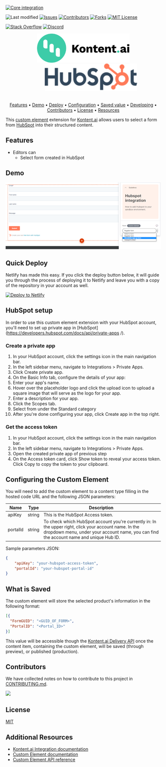 [![Core integration][core-shield]](https://kontent.ai/integrations/commercetools)

![Last modified][last-commit]
[![Issues][issues-shield]][issues-url]
[![Contributors][contributors-shield]][contributors-url]
[![Forks][forks-shield]][forks-url]
[![MIT License][license-shield]][license-url]

[![Stack Overflow][stack-shield]](https://stackoverflow.com/tags/kontent-ai)
[![Discord][discord-shield]](https://discord.gg/SKCxwPtevJ)

<p align="center">
<picture>
  <source media="(prefers-color-scheme: dark)" srcset="docs/kai-logo-hor-neg-rgb.svg">
  <img alt="Kontent.ai logo for dark/light scheme." src="docs/kai-logo-hor-pos-rgb.svg" width="300">
</picture>
<picture>
  <source media="(prefers-color-scheme: dark)" srcset="docs/hubspot-logo.svg">
  <img alt="HubSpot logo for dark/light scheme." src="docs/hubspot-logo.svg" width="300" style="padding: 0 0 20px 50px">
</picture>
</p>

<p align="center">
  <a href="#features">Features</a> •
  <a href="#demo">Demo</a> •
  <a href="#quick-deploy">Deploy</a> •
  <a href="#configuring-the-custom-element">Configuration</a> •
  <a href="#what-is-saved">Saved value</a> •
  <a href="#developing">Developing</a> •
  <a href="#contributors">Contributors</a> •
  <a href="#license">License</a> •
  <a href="#additional-resources">Resources</a>
</p>

This [custom element](https://kontent.ai/learn/tutorials/develop-apps/integrate/content-editing-extensions/) extension for [Kontent.ai](https://kontent.ai) allows users to select a form from [HubSpot](https://hubspot.com/) into their structured content.

## Features

- Editors can
  - Select form created in HubSpot


## Demo

![Demo Animation][product-demo]

## Quick Deploy

Netlify has made this easy. If you click the deploy button below, it will guide you through the process of deploying it to Netlify and leave you with a copy of the repository in your account as well.

[![Deploy to Netlify](https://www.netlify.com/img/deploy/button.svg)](https://app.netlify.com/start/deploy?repository=https://github.com/maartenhvdh/integration-hubspot-form)


## HubSpot setup
In order to use this custom element extension with your HubSpot account, you'll need to set up private app in [HubSpot](https://developers.hubspot.com/docs/api/private-apps /). 

### Create a private app
1.	In your HubSpot account, click the settings icon in the main navigation bar.
2.	In the left sidebar menu, navigate to Integrations > Private Apps.
3.	Click Create private app.
4.	On the Basic Info tab, configure the details of your app:
5.	Enter your app's name.
6.	Hover over the placeholder logo and click the upload icon to upload a square image that will serve as the logo for your app.
7.	Enter a description for your app.
8.	Click the Scopes tab.
9.	Select from under the Standard category 
10.	After you're done configuring your app, click Create app in the top right.

### Get the access token
1.	In your HubSpot account, click the settings icon in the main navigation bar.
2.	In the left sidebar menu, navigate to Integrations > Private Apps.
3.	Open the created private app of previous step 
4.	On the Access token card, click Show token to reveal your access token. Click Copy to copy the token to your clipboard.


## Configuring the Custom Element

You will need to add the custom element to a content type filling in the hosted code URL and the following JSON parameters:


| Name                         | Type    | Description                                                                                                                                                                                                                                                                                                                                                                    |
|------------------------------|---------|--------------------------------------------------------------------------------------------------------------------------------------------------------------------------------------------------------------------------------------------------------------------------------------------------------------------------------------------------------------------------------|
| apiKey     | string  | This is the HubSpot Access token.                                                                                                                                                                                                                                                                                                                                         |
| portalId       | string  | To check which HubSpot account you're currently in: In the upper right, click your account name. In the dropdown menu, under your account name, you can find the account name and unique Hub ID.                                                                                                                                                                                                                                                     |

Sample parameters JSON:

```json
{
    "apiKey": "your-hubspot-access-token",
    "portalId": "your-hubspot-portal-id"
}
```

## What is Saved

The custom element will store the selected product's information in the following format:

```json
[{
  "FormGUID": "<GUID_OF_FORM>",
  "PortalID": "<Portal_ID>"
}]
```

This value will be accessible though the [Kontent.ai Delivery API](https://kontent.ai/learn/reference/delivery-api) once the content item, containing the custom element, will be saved (through preview), or published (production).

## Contributors
We have collected notes on how to contribute to this project in [CONTRIBUTING.md](CONTRIBUTING.md).

<a href="https://github.com/maartenhvdh/integration-hubspot-form/graphs/contributors">
  <img src="https://contrib.rocks/image?repo=maartenhvdh/integration-hubspot-form" />
</a>

## License

[MIT](https://tldrlegal.com/license/mit-license)

## Additional Resources

- [Kontent.ai Integration documentation](https://kontent.ai/learn/tutorials/develop-apps/integrate/integrations-overview)
- [Custom Element documentation](https://kontent.ai/learn/tutorials/develop-apps/integrate/content-editing-extensions)
- [Custom Element API reference](https://kontent.ai/learn/reference/custom-elements-js-api)



[last-commit]: https://img.shields.io/github/last-commit/maartenhvdh/integration-hubspot-form?style=for-the-badge
[contributors-shield]: https://img.shields.io/github/contributors/maartenhvdh/integration-hubspot-form.svg?style=for-the-badge
[contributors-url]: https://github.com/maartenhvdh/integration-hubspot-form/graphs/contributors
[forks-shield]: https://img.shields.io/github/forks/maartenhvdh/integration-hubspot-form.svg?style=for-the-badge
[forks-url]: https://github.com/maartenhvdh/integration-hubspot-form/network/members
[issues-shield]: https://img.shields.io/github/issues/maartenhvdh/integration-hubspot-form.svg?style=for-the-badge
[issues-url]: https://github.com/maartenhvdh/integration-hubspot-form/issues
[license-shield]: https://img.shields.io/github/license/maartenhvdh/integration-hubspot-form.svg?style=for-the-badge
[license-url]: https://github.com/maartenhvdh/integration-hubspot-form/blob/master/LICENSE
[core-shield]: https://img.shields.io/static/v1?label=&message=core%20integration&color=FF5733&style=for-the-badge
[stack-shield]: https://img.shields.io/badge/Stack%20Overflow-ASK%20NOW-FE7A16.svg?logo=stackoverflow&logoColor=white&style=for-the-badge
[discord-shield]: https://img.shields.io/discord/821885171984891914?label=Discord&logo=Discord&logoColor=white&style=for-the-badge
[product-demo]: docs/hubspot-demo.png

